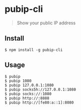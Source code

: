# pubip-cli

> Show your public IP address


## Install
```
$ npm install -g pubip-cli
```


## Usage
```
$ pubip 
$ pubip 1080
$ pubip 127.0.0.1:1080
$ pubip socks5h://127.0.0.1:1080
$ pubip socks://:1080
$ pubip http://:8888
$ pubip http://[fe80:a::1]:8080
```

